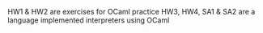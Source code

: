 HW1 & HW2 are exercises for OCaml practice
HW3, HW4, SA1 & SA2 are a language implemented interpreters using OCaml

